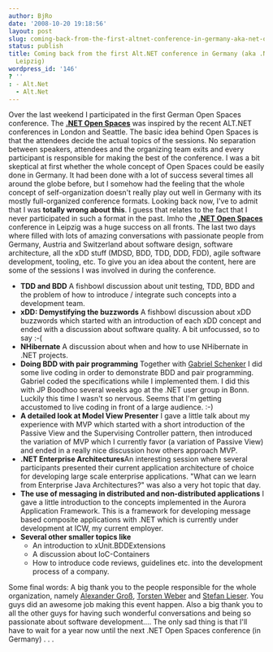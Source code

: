 ```yaml
---
author: BjRo
date: '2008-10-20 19:18:56'
layout: post
slug: coming-back-from-the-first-altnet-conference-in-germany-aka-net-open-spaces-leipzig
status: publish
title: Coming back from the first Alt.NET conference in Germany (aka .NET Open Spaces
  Leipzig)
wordpress_id: '146'
? ''
: - Alt.Net
  - Alt.Net
---
```


Over the last weekend I participated in the first German Open Spaces
conference. The [**.NET Open Spaces**](http://www.netopenspace.de/) was
inspired by the recent ALT.NET conferences in London and Seattle. The
basic idea behind Open Spaces is that the attendees decide the actual
topics of the sessions. No separation between speakers, attendees and
the organizing team exits and every participant is responsible for
making the best of the conference. I was a bit skeptical at first
whether the whole concept of Open Spaces could be easily done in
Germany. It had been done with a lot of success several times all around
the globe before, but I somehow had the feeling that the whole concept
of self-organization doesn't really play out well in Germany with its
mostly full-organized conference formats. Looking back now, I've to
admit that I was **totally wrong about this**. I guess that relates to
the fact that I never participated in such a format in the past. Imho
the [**.NET Open Spaces**](http://www.netopenspace.de/) conference in
Leipzig was a huge success on all fronts. The last two days where filled
with lots of amazing conversations with passionate people from Germany,
Austria and Switzerland about software design, software architecture,
all the xDD stuff (MDSD, BDD, TDD, DDD, FDD), agile software
development, tooling, etc. To give you an idea about the content, here
are some of the sessions I was involved in during the conference.

-   **TDD and BDD** A fishbowl discussion about unit testing, TDD, BDD
    and the problem of how to introduce / integrate such concepts into a
    development team.
-   **xDD: Demystifying the buzzwords** A fishbowl discussion about xDD
    buzzwords which started with an introduction of each xDD concept and
    ended with a discussion about software quality. A bit unfocussed, so
    to say :-(
-   **NHibernate** A discussion about when and how to use NHibernate in
    .NET projects.
-   **Doing BDD with pair programming** Together with [Gabriel
    Schenker](http://blogs.hibernatingrhinos.com/nhibernate/Default.aspx)
    I did some live coding in order to demonstrate BDD and pair
    programming. Gabriel coded the specifications while I implemented
    them. I did this with JP Boodhoo several weeks ago at the .NET user
    group in Bonn. Luckily this time I wasn't so nervous. Seems that I'm
    getting accustomed to live coding in front of a large audience. :-)
-   **A detailed look at Model View Presenter** I gave a little talk
    about my experience with MVP which started with a short introduction
    of the Passive View and the Supervising Controller pattern, then
    introduced the variation of MVP which I currently favor (a variation
    of Passive View) and ended in a really nice discussion how others
    approach MVP.
-   **.NET Enterprise Architectures**An interesting session where
    several participants presented their current application
    architecture of choice for developing large scale enterprise
    applications. "What can we learn from Enterprise Java
    Architectures?" was also a very hot topic that day.
-   **The use of messaging in distributed and non-distributed
    applications** I gave a little introduction to the concepts
    implemented in the Aurora Application Framework. This is a framework
    for developing message based composite applications with .NET which
    is currently under development at ICW, my current employer.
-   **Several other smaller topics like**
    -   An introduction to xUnit.BDDExtensions
    -   A discussion about IoC-Containers
    -   How to introduce code reviews, guidelines etc. into the
        development process of a company.

Some final words: A big thank you to the people responsible for the
whole organization, namely [Alexander
Groß](http://www.therightstuff.de/2008/10/16/NET-Open-Space-2008.aspx),
[Torsten Weber](http://blogs.compactframework.de/Torsten.Weber/) and
[Stefan Lieser](http://lieser-online.de/). You guys did an awesome job
making this event happen. Also a big thank you to all the other guys for
having such wonderful conversations and being so passionate about
software development.... The only sad thing is that I'll have to wait
for a year now until the next .NET Open Spaces conference (in Germany) .
. .
